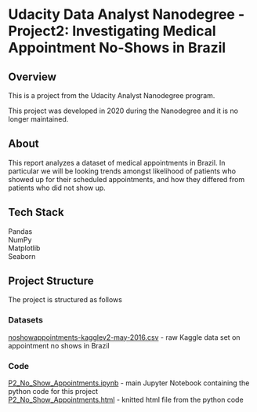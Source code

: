 # Udacity Data Analyst Nanodegree - Project2: Investigating Medical Appointment No-Shows in Brazil  

## Overview

This is a project from the Udacity Analyst Nanodegree program.

This project was developed in 2020 during the Nanodegree and it is no longer maintained. 

## About
This report analyzes a dataset of medical appointments in Brazil. In particular we will be looking trends amongst likelihood of patients who showed up for their scheduled appointments, and how they differed from patients who did not show up.

## Tech Stack
Pandas  
NumPy  
Matplotlib  
Seaborn

## Project Structure
The project is structured as follows

### Datasets
[noshowappointments-kagglev2-may-2016.csv](./noshowappointments-kagglev2-may-2016.csv) - raw Kaggle data set on appointment no shows in Brazil  

### Code
[P2_No_Show_Appointments.ipynb](./P2_No_Show_Appointments.ipynb) - main Jupyter Notebook containing the python code for this project  
[P2_No_Show_Appointments.html](./P2_No_Show_Appointments.html) - knitted html file from the python code

